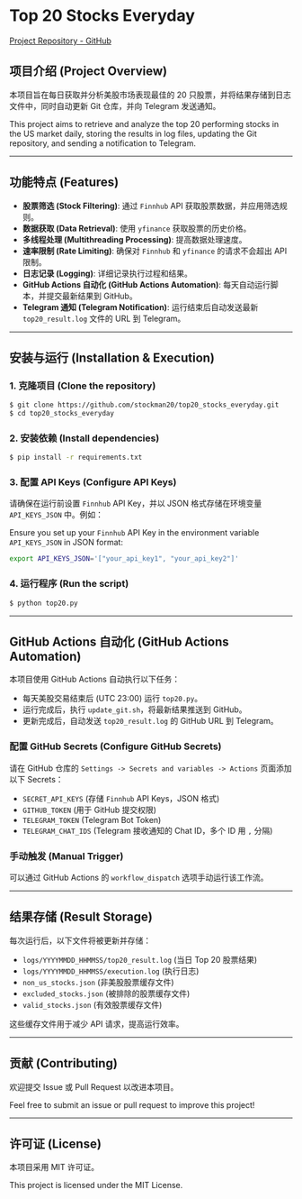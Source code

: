 # Top 20 Stocks Everyday

[Project Repository - GitHub](https://github.com/stockman20/top20_stocks_everyday)

## 项目介绍 (Project Overview)

本项目旨在每日获取并分析美股市场表现最佳的 20 只股票，并将结果存储到日志文件中，同时自动更新 Git 仓库，并向 Telegram 发送通知。

This project aims to retrieve and analyze the top 20 performing stocks in the US market daily, storing the results in log files, updating the Git repository, and sending a notification to Telegram.

---

## 功能特点 (Features)

- **股票筛选 (Stock Filtering)**: 通过 `Finnhub` API 获取股票数据，并应用筛选规则。
- **数据获取 (Data Retrieval)**: 使用 `yfinance` 获取股票的历史价格。
- **多线程处理 (Multithreading Processing)**: 提高数据处理速度。
- **速率限制 (Rate Limiting)**: 确保对 `Finnhub` 和 `yfinance` 的请求不会超出 API 限制。
- **日志记录 (Logging)**: 详细记录执行过程和结果。
- **GitHub Actions 自动化 (GitHub Actions Automation)**: 每天自动运行脚本，并提交最新结果到 GitHub。
- **Telegram 通知 (Telegram Notification)**: 运行结束后自动发送最新 `top20_result.log` 文件的 URL 到 Telegram。

---

## 安装与运行 (Installation & Execution)

### 1. 克隆项目 (Clone the repository)
```sh
$ git clone https://github.com/stockman20/top20_stocks_everyday.git
$ cd top20_stocks_everyday
```

### 2. 安装依赖 (Install dependencies)
```sh
$ pip install -r requirements.txt
```

### 3. 配置 API Keys (Configure API Keys)
请确保在运行前设置 `Finnhub` API Key，并以 JSON 格式存储在环境变量 `API_KEYS_JSON` 中。例如：

Ensure you set up your `Finnhub` API Key in the environment variable `API_KEYS_JSON` in JSON format:
```sh
export API_KEYS_JSON='["your_api_key1", "your_api_key2"]'
```

### 4. 运行程序 (Run the script)
```sh
$ python top20.py
```

---

## GitHub Actions 自动化 (GitHub Actions Automation)

本项目使用 GitHub Actions 自动执行以下任务：
- 每天美股交易结束后 (UTC 23:00) 运行 `top20.py`。
- 运行完成后，执行 `update_git.sh`，将最新结果推送到 GitHub。
- 更新完成后，自动发送 `top20_result.log` 的 GitHub URL 到 Telegram。

### 配置 GitHub Secrets (Configure GitHub Secrets)
请在 GitHub 仓库的 `Settings -> Secrets and variables -> Actions` 页面添加以下 Secrets：
- `SECRET_API_KEYS` (存储 `Finnhub` API Keys，JSON 格式)
- `GITHUB_TOKEN` (用于 GitHub 提交权限)
- `TELEGRAM_TOKEN` (Telegram Bot Token)
- `TELEGRAM_CHAT_IDS` (Telegram 接收通知的 Chat ID，多个 ID 用 `,` 分隔)

### 手动触发 (Manual Trigger)
可以通过 GitHub Actions 的 `workflow_dispatch` 选项手动运行该工作流。

---

## 结果存储 (Result Storage)

每次运行后，以下文件将被更新并存储：
- `logs/YYYYMMDD_HHMMSS/top20_result.log` (当日 Top 20 股票结果)
- `logs/YYYYMMDD_HHMMSS/execution.log` (执行日志)
- `non_us_stocks.json` (非美股股票缓存文件)
- `excluded_stocks.json` (被排除的股票缓存文件)
- `valid_stocks.json` (有效股票缓存文件)

这些缓存文件用于减少 API 请求，提高运行效率。

---

## 贡献 (Contributing)
欢迎提交 Issue 或 Pull Request 以改进本项目。

Feel free to submit an issue or pull request to improve this project!

---

## 许可证 (License)
本项目采用 MIT 许可证。

This project is licensed under the MIT License.

